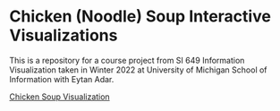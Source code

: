 # Chicken (Noodle) Soup Interactive Visualizations
This is a repository for a course project from SI 649 Information Visualization taken in Winter 2022 at University of Michigan School of Information with Eytan Adar.

[Chicken Soup Visualization](https://chicken-soup.streamlit.app/)
